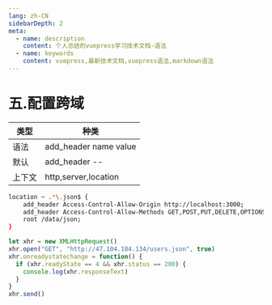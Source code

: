 ```yaml
---
lang: zh-CN
sidebarDepth: 2
meta:
  - name: description
    content: 个人总结的vuepress学习技术文档-语法
  - name: keywords
    content: vuepress,最新技术文档,vuepress语法,markdown语法
---
```

# 五.配置跨域

| 类型   | 种类                  |
| ------ | --------------------- |
| 语法   | add_header name value |
| 默认   | add_header --         |
| 上下文 | http,server,location  |

```bash
location ~ .*\.json$ {
    add_header Access-Control-Allow-Origin http://localhost:3000;
    add_header Access-Control-Allow-Methods GET,POST,PUT,DELETE,OPTIONS;
    root /data/json;
}
```

```js
let xhr = new XMLHttpRequest()
xhr.open("GET", "http://47.104.184.134/users.json", true)
xhr.onreadystatechange = function() {
  if (xhr.readyState == 4 && xhr.status == 200) {
    console.log(xhr.responseText)
  }
}
xhr.send()
```
